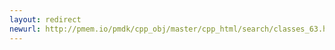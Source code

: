 ```yaml
---
layout: redirect
newurl: http://pmem.io/pmdk/cpp_obj/master/cpp_html/search/classes_63.html
---
```

